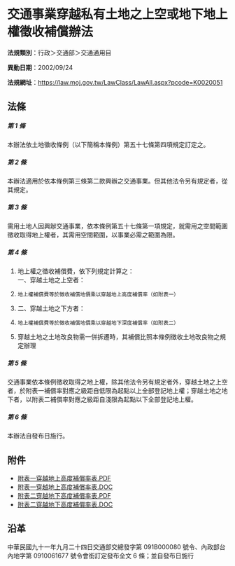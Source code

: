 # 交通事業穿越私有土地之上空或地下地上權徵收補償辦法



**法規類別**：行政＞交通部＞交通通用目

**異動日期**：2002/09/24  

**法規網址**：https://law.moj.gov.tw/LawClass/LawAll.aspx?pcode=K0020051



## 法條
##### 第 1 條
本辦法依土地徵收條例（以下簡稱本條例）第五十七條第四項規定訂定之。

##### 第 2 條
本辦法適用於依本條例第三條第二款興辦之交通事業。但其他法令另有規定者，從其規定。

##### 第 3 條
需用土地人因興辦交通事業，依本條例第五十七條第一項規定，就需用之空間範圍徵收取得地上權者，其需用空間範圍，以事業必需之範圍為限。

##### 第 4 條
1. 地上權之徵收補償費，依下列規定計算之：  
一、穿越土地之上空者：
1.     地上權補償費等於徵收補償地價乘以穿越地上高度補償率（如附表一）
1. 二、穿越土地之下方者：
1.     地上權補償費等於徵收補償地價乘以穿越地下深度補償率（如附表二）
1. 穿越土地之土地改良物需一併拆遷時，其補償比照本條例徵收土地改良物之規定辦理

##### 第 5 條
交通事業依本條例徵收取得之地上權，除其他法令另有規定者外，穿越土地之上空者，於附表一補償率對應之級距自低限為起點以上全部登記地上權；穿越土地之地下者，以附表二補償率對應之級距自淺限為起點以下全部登記地上權。

##### 第 6 條
本辦法自發布日施行。
## 附件
* [附表一穿越地上高度補償率表.PDF](https://law.moj.gov.tw/LawClass/LawGetFile.ashx?FileId=0000233349)
* [附表一穿越地上高度補償率表.DOC](https://law.moj.gov.tw/LawClass/LawGetFile.ashx?FileId=0000018834)
* [附表二穿越地下高度補償率表.PDF](https://law.moj.gov.tw/LawClass/LawGetFile.ashx?FileId=0000233350)
* [附表二穿越地下高度補償率表.DOC](https://law.moj.gov.tw/LawClass/LawGetFile.ashx?FileId=0000018835)
## 沿革
中華民國九十一年九月二十四日交通部交總發字第 091B000080 號令、內政部台內地字第 0910061677 號令會銜訂定發布全文 6  條；並自發布日施行
